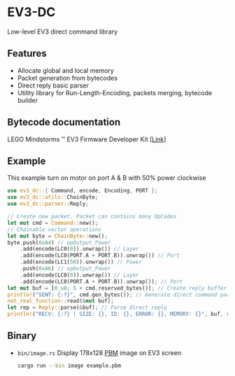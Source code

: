 # EV3-DC
Low-level EV3 direct command library

## Features
 - Allocate global and local memory
 - Packet generation from bytecodes
 - Direct reply basic parser
 - Utility library for Run-Length-Encoding, packets merging, bytecode builder

## Bytecode documentation
LEGO Mindstorms :tm: EV3 Firmware Developer Kit [[Link]](https://www.lego.com/cdn/cs/set/assets/blt77bd61c3ac436ea3/LEGO_MINDSTORMS_EV3_Firmware_Developer_Kit.pdf)

## Example
This example turn on motor on port A & B with 50% power clockwise
```rust
use ev3_dc::{ Command, encode, Encoding, PORT };
use ev3_dc::utils::ChainByte;
use ev3_dc::parser::Reply;

// Create new packet. Packet can contains many OpCodes
let mut cmd = Command::new();
// Chainable vector operations
let mut byte = ChainByte::new();
byte.push(0xA4) // opOutput_Power
    .add(encode(LC0(0)).unwrap()) // Layer
    .add(encode(LC0(PORT.A + PORT.B)).unwrap()) // Port
    .add(encode(LC1(50)).unwrap()) // Power
    .push(0xA6) // opOutput_Power
    .add(encode(LC0(0)).unwrap()) // Layer
    .add(encode(LC0(PORT.A + PORT.B)).unwrap()); // Port
let mut buf = [0_u8; 5 + cmd.reserved_bytes()]; // Create reply buffer (SIZE SHOULD BE ATLEAST 5 + reserved_bytes)
println!("SENT: {:?}", cmd.gen_bytes()); // Generate direct command packet
not_real_function::read(&mut buf);
let rep = Reply::parse(&buf); // Parse direct reply
println!("RECV: {:?} | SIZE: {}, ID: {}, ERROR: {}, MEMORY: {}", buf, rep.length(), rep.id(), rep.error(), rep.memory());
```

## Binary
 - `bin/image.rs` Display 178x128 [PBM](https://en.wikipedia.org/wiki/Netpbm#PBM_example) image on EV3 screen
    ```bash
    cargo run --bin image example.pbm
    ```
